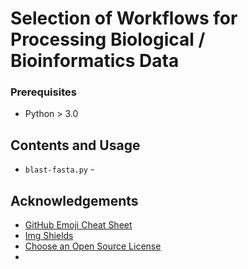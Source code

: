 # Selection of Workflows for Processing Biological / Bioinformatics Data

<!-- GETTING STARTED -->

### Prerequisites

* Python > 3.0


<!-- USAGE EXAMPLES -->
## Contents and Usage 

* `blast-fasta.py` - 

<!-- ACKNOWLEDGEMENTS -->
## Acknowledgements
* [GitHub Emoji Cheat Sheet](https://www.webpagefx.com/tools/emoji-cheat-sheet)
* [Img Shields](https://shields.io)
* [Choose an Open Source License](https://choosealicense.com)
* 
